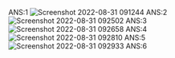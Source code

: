ANS:1
![Screenshot 2022-08-31 091244](https://user-images.githubusercontent.com/112333821/187591999-e6ab8653-f824-493d-b06d-3abc2bc49fd9.png)
ANS:2
![Screenshot 2022-08-31 092502](https://user-images.githubusercontent.com/112333821/187592192-734cfde6-a927-4f3d-b902-7f773db6c911.png)
ANS:3
![Screenshot 2022-08-31 092658](https://user-images.githubusercontent.com/112333821/187592322-cb5b5d4d-ae26-4f39-bdb5-d6d9f340829b.png)
ANS:4
![Screenshot 2022-08-31 092810](https://user-images.githubusercontent.com/112333821/187592481-6af2c727-a04f-4c4b-bb41-e961577b9ad5.png)
ANS:5
![Screenshot 2022-08-31 092933](https://user-images.githubusercontent.com/112333821/187592640-306670f0-af60-4628-83d4-82284cba5ffc.png)
ANS:6
